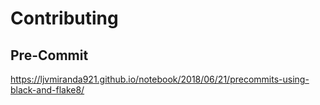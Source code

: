 
# Contributing

## Pre-Commit

https://ljvmiranda921.github.io/notebook/2018/06/21/precommits-using-black-and-flake8/
